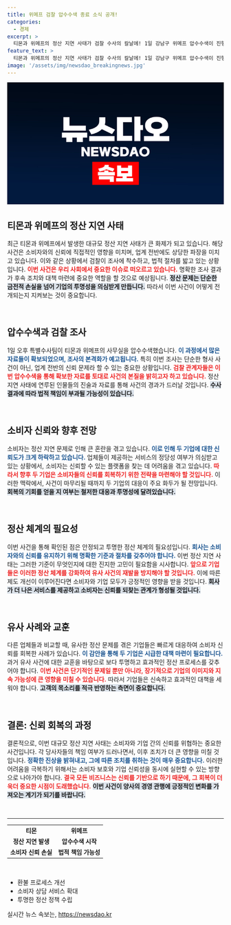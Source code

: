 ```yaml
---
title: 위메프 검찰 압수수색 종료 소식 공개!
categories:
  - 경제
excerpt: >
  티몬과 위메프의 정산 지연 사태가 검찰 수사의 칼날에! 1일 강남구 위메프 압수수색이 진행되며 긴장감이 고조되고 있다. 진실은 무엇일까?
feature_text: >
  티몬과 위메프의 정산 지연 사태가 검찰 수사의 칼날에! 1일 강남구 위메프 압수수색이 진행되며 긴장감이 고조되고 있다. 진실은 무엇일까?
image: '/assets/img/newsdao_breakingnews.jpg'
---
```


<p><img src="/assets/img/newsdao_breakingnews.jpg" alt="koreaapp 속보" /></p>

<h2 data-ke-size="size26">티몬과 위메프의 정산 지연 사태</h2>

<p data-ke-size="size16">최근 티몬과 위메프에서 발생한 대규모 정산 지연 사태가 큰 화제가 되고 있습니다. 해당 사건은 소비자와의 신뢰에 직접적인 영향을 미치며, 업계 전반에도 상당한 파장을 미치고 있습니다. 이와 같은 상황에서 검찰이 조사에 착수하고, 법적 절차를 밟고 있는 상황입니다. <b><span style="color: #ee2323;">이번 사건은 우리 사회에서 중요한 이슈로 떠오르고 있습니다.</span></b> 명확한 조사 결과가 후속 조치와 대책 마련에 중요한 역할을 할 것으로 예상됩니다. <b><span style="background-color: #21538527;">정산 문제는 단순한 금전적 손실을 넘어 기업의 투명성을 의심받게 만듭니다.</span></b> 따라서 이번 사건이 어떻게 전개되는지 지켜보는 것이 중요합니다.</p>

<p data-ke-size="size16">&nbsp;</p>

<h2 data-ke-size="size26">압수수색과 검찰 조사</h2>

<p data-ke-size="size16">1일 오후 특별수사팀이 티몬과 위메프의 사무실을 압수수색했습니다. <b><span style="color: #1a5490;">이 과정에서 많은 자료들이 확보되었으며, 조사의 본격화가 예고됩니다.</span></b> 특히 이번 조사는 단순한 형사 사건이 아닌, 업계 전반의 신뢰 문제라 할 수 있는 중요한 상황입니다. <b><span style="color: #ee2323;">검찰 관계자들은 이번 압수수색을 통해 확보한 자료를 토대로 사건의 본질을 밝히고자 하고 있습니다.</span></b> 정산 지연 사태에 연루된 인물들의 진술과 자료를 통해 사건의 경과가 드러날 것입니다. <b><span style="background-color: #21538527;">수사 결과에 따라 법적 책임이 부과될 가능성이 있습니다.</span></b></p>

<p data-ke-size="size16">&nbsp;</p>

<h2 data-ke-size="size26">소비자 신뢰와 향후 전망</h2>

<p data-ke-size="size16">소비자는 정산 지연 문제로 인해 큰 혼란을 겪고 있습니다. <b><span style="color: #1a5490;">이로 인해 두 기업에 대한 신뢰도가 크게 하락하고 있습니다.</span></b> 업체들이 제공하는 서비스의 정당성 여부가 의심받고 있는 상황에서, 소비자는 신뢰할 수 있는 플랫폼을 찾는 데 어려움을 겪고 있습니다. <b><span style="color: #ee2323;">따라서 향후 두 기업은 소비자들의 신뢰를 회복하기 위한 전략을 마련해야 할 것입니다.</span></b> 이러한 맥락에서, 사건이 마무리될 때까지 두 기업의 대응이 주요 화두가 될 전망입니다. <b><span style="background-color: #21538527;">회복의 기회를 얻을 지 여부는 철저한 대응과 투명성에 달려있습니다.</span></b></p>

<p data-ke-size="size16">&nbsp;</p>

<h2 data-ke-size="size26">정산 체계의 필요성</h2>

<p data-ke-size="size16">이번 사건을 통해 확인된 점은 안정되고 투명한 정산 체계의 필요성입니다. <b><span style="color: #1a5490;">회사는 소비자와의 신뢰를 유지하기 위해 명확한 기준과 절차를 갖추어야 합니다.</span></b> 이번 정산 지연 사태는 그러한 기준이 무엇인지에 대한 진지한 고민이 필요함을 시사합니다. <b><span style="color: #ee2323;">앞으로 기업들은 이러한 정산 체계를 강화하여 유사 사건의 재발을 방지해야 할 것입니다.</span></b> 이에 따른 제도 개선이 이루어진다면 소비자와 기업 모두가 긍정적인 영향을 받을 것입니다. <b><span style="background-color: #21538527;">회사가 더 나은 서비스를 제공하고 소비자는 신뢰를 되찾는 관계가 형성될 것입니다.</span></b></p>

<p data-ke-size="size16">&nbsp;</p>

<h2 data-ke-size="size26">유사 사례와 교훈</h2>

<p data-ke-size="size16">다른 업체들과 비교할 때, 유사한 정산 문제를 겪은 기업들은 빠르게 대응하여 소비자 신뢰를 회복한 사례가 있습니다. <b><span style="color: #1a5490;">이 감안을 통해 두 기업은 시급한 대책 마련이 필요합니다.</span></b> 과거 유사 사건에 대한 교훈을 바탕으로 보다 투명하고 효과적인 정산 프로세스를 갖추어야 합니다. <b><span style="color: #ee2323;">이번 사건은 단기적인 문제일 뿐만 아니라, 장기적으로 기업의 이미지와 지속 가능성에 큰 영향을 미칠 수 있습니다.</span></b> 따라서 기업들은 신속하고 효과적인 대책을 세워야 합니다. <b><span style="background-color: #21538527;">고객의 목소리를 적극 반영하는 측면이 중요합니다.</span></b></p>

<p data-ke-size="size16">&nbsp;</p>

<h2 data-ke-size="size26">결론: 신뢰 회복의 과정</h2>

<p data-ke-size="size16">결론적으로, 이번 대규모 정산 지연 사태는 소비자와 기업 간의 신뢰를 위협하는 중요한 사건입니다. 각 당사자들의 책임 여부가 드러나면서, 이후 조치가 더 큰 영향을 미칠 것입니다. <b><span style="color: #1a5490;">정확한 진상을 밝혀내고, 그에 따른 조치를 취하는 것이 매우 중요합니다.</span></b> 이러한 어려움을 극복하기 위해서는 소비자 보호와 기업 신뢰성을 동시에 실현할 수 있는 방향으로 나아가야 합니다. <b><span style="color: #ee2323;">결국 모든 비즈니스는 신뢰를 기반으로 하기 때문에, 그 회복이 더욱더 중요한 시점이 도래했습니다.</span></b> <b><span style="background-color: #21538527;">이번 사건이 양사의 경영 관행에 긍정적인 변화를 가져오는 계기가 되기를 바랍니다.</span></b></p>

<p data-ke-size="size16">&nbsp;</p>

<hr />

<table style="width: 100%; border-collapse: collapse;">
    <tr>
        <td style="text-align: center; height: 17px;"><b>티몬</b></td>
        <td style="text-align: center; height: 17px;"><b>위메프</b></td>
    </tr>
    <tr>
        <td style="text-align: center; height: 17px;"><b>정산 지연 발생</b></td>
        <td style="text-align: center; height: 17px;"><b>압수수색 시작</b></td>
    </tr>
    <tr>
        <td style="text-align: center; height: 17px;"><b>소비자 신뢰 손실</b></td>
        <td style="text-align: center; height: 17px;"><b>법적 책임 가능성</b></td>
    </tr>
</table>

<p data-ke-size="size16">&nbsp;</p>

<ul>
    <li>환불 프로세스 개선</li>
    <li>소비자 상담 서비스 확대</li>
    <li>투명한 정산 정책 수립</li>
</ul>
실시간 뉴스 속보는, <a href="https://newsdao.kr" rel="dofollow">https://newsdao.kr</a>


